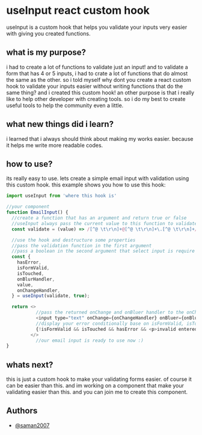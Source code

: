 
# useInput react custom hook
useInput is a custom hook that helps you validate your inputs very easier with giving you created functions.

## what is my purpose?
i had to create a lot of functions to validate just an input! and to validate a form that has 4 or 5 inputs, i had to crate a lot of functions that do almost the same as the other. so i told myself why dont you create a react custom hook to validate your inputs easier without writing functions that do the same thing? and i created this custom hook! an other purpose is that i really like to help other developer with creating tools. so i do my best to create useful tools to help the community even a little.

## what new things did i learn?
i learned that i always should think about making my works easier. because it helps me write more readable codes.
## how to use?
its really easy to use. lets create a simple email input with validation using this custom hook. this example shows you how to use this hook:
```javascript
import useInput from 'where this hook is'

//your component
function EmailInput() {
  //create a function that has an argument and return true or false
  //useInput always pass the current value to this function to validate the value
  const validate = (value) => /[^@ \t\r\n]+@[^@ \t\r\n]+\.[^@ \t\r\n]+/.test(value);

  //use the hook and destructure some properties
  //pass the validation function in the first argument
  //pass a boolean in the second argument that select input is require or not
  const {
    hasError,
    isFormValid,
    isTouched,
    onBlurHandler,
    value,
    onChangeHandler,
  } = useInput(validate, true);

  return <>
           //pass the returned onChange and onBluer handler to the onChange and onBlur event
           <input type="text" onChange={onChangeHandler} onBluer={onBlurHandler} />
           //display your error conditionally base on isFormValid, isTouched and hasError
           {!isFormValid && isTouched && hasError && <p>invalid entered value!</p>}
         </>
           //our email input is ready to use now :)
}
```

## whats next?
this is just a custom hook to make your validating forms easier. of course it can be easier than this. and im working on a component that make your validating easier than this. and you can join me to create this component.

## Authors
- [@saman2007](https://github.com/saman2007)
